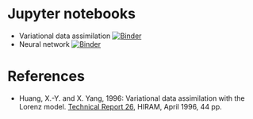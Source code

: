 # Jupyter notebooks

* Variational data assimilation [![Binder](https://mybinder.org/badge_logo.svg)](https://mybinder.org/v2/gh/tenomoto/l63vda/HEAD?filepath=l63vda.ipynb)
* Neural network [![Binder](https://mybinder.org/badge_logo.svg)](https://mybinder.org/v2/gh/tenomoto/l63vda/HEAD?filepath=l63nn.ipynb)

# References

* Huang, X.-Y. and X. Yang, 1996: Variational data assimilation with the Lorenz model. [Technical Report 26](http://hirlam.org/index.php/publications-54/hirlam-technical-reports-a/doc_view/1317-hirlam-technical-report-no-26), HIRAM, April 1996, 44 pp.

